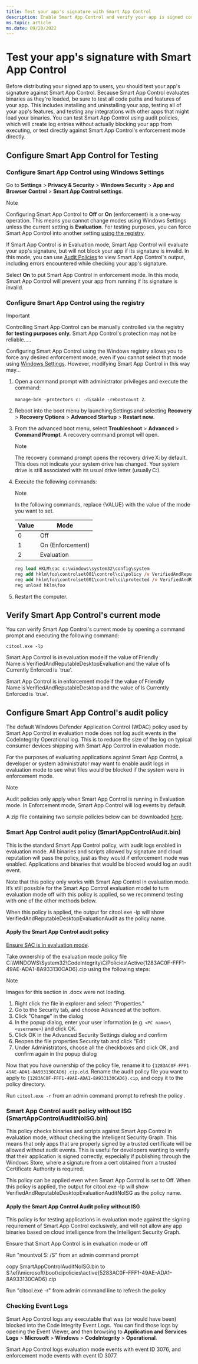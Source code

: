 ```yaml
---
title: Test your app's signature with Smart App Control
description: Enable Smart App Control and verify your app is signed correctly
ms.topic: article
ms.date: 09/20/2022
---
```


# Test your app's signature with Smart App Control

Before distributing your signed app to users, you should test your app's signature against Smart App Control. Because Smart App Control evaluates  binaries as they're loaded, be sure to test all code paths and features of your app. This includes installing and uninstalling your app, testing all of your app's features, and testing any integrations with other apps that might load your binaries. You can test Smart App Control using audit policies, which will create log entries without actually blocking your app from executing, or test directly against Smart App Control's enforcement mode directly.

## Configure Smart App Control for Testing

### Configure Smart App Control using Windows Settings

Go to **Settings** > **Privacy & Security** > **Windows Security** > **App and Browser Control** > **Smart App Control settings**.

> [!NOTE]
> Configuring Smart App Control to **Off** or **On** (enforcement) is a one-way operation. This means you cannot change modes using Windows Settings unless the current setting is **Evaluation**. For testing purposes, you can force Smart App Control into another setting [using the registry](#configure-smart-app-control-using-the-registry).

If Smart App Control is in Evaluation mode, Smart App Control will evaluate your app's signature, but will not block your app if its signature is invalid. In this mode, you can use [Audit Policies](#configure-smart-app-controls-audit-policy) to view Smart App Control's output, including errors encountered while checking your app's signature.

Select **On** to put Smart App Control in enforcement mode. In this mode, Smart App Control will prevent your app from running if its signature is invalid.

### Configure Smart App Control using the registry

> [!IMPORTANT]
> Controlling Smart App Control can be manually controlled via the registry **for testing purposes only.** Smart App Control's protection may not be reliable.....

Configuring Smart App Control using the Windows registry allows you to force any desired enforcement mode, even if you cannot select that mode using [Windows Settings](#configure-smart-app-control-using-windows-settings). However, modifying Smart App Control in this way may...

1. Open a command prompt with administrator privileges and execute the command:

    `manage-bde -protectors c: -disable -rebootcount 2`.

2. Reboot into the boot menu by launching Settings and selecting **Recovery** > **Recovery Options** > **Advanced Startup** > **Restart now**.

3. From the advanced boot menu, select **Troubleshoot** > **Advanced** > **Command Prompt**. A recovery command prompt will open.

    > [!NOTE]
    > The recovery command prompt opens the recovery drive X: by default. This does not indicate your system drive has changed. Your system drive is still associated with its usual drive letter (usually C:).

4. Execute the following commands:

    > [!NOTE]
    > In the following commands, replace {VALUE} with the value of the mode you want to set.
    >
    > | Value | Mode             |
    > |-------|------------------|
    > | 0     | Off              |
    > | 1     | On (Enforcement) |
    > | 2     | Evaluation       |

    ```ps
    reg load HKLM\sac c:\windows\system32\config\system
    reg add hklm\foo\controlset001\control\ci\policy /v VerifiedAndReputablePolicyState /t REG_DWORD /d {VALUE} /f 
    reg add hklm\foo\controlset001\control\ci\protected /v VerifiedAndReputablePolicyStateMinValueSeen /t REG_DWORD /d {VALUE} /f
    reg unload hklm\foo
    ```

5. Restart the computer.

## Verify Smart App Control's current mode

You can verify Smart App Control's current mode by opening a command prompt and executing the following command:

`citool.exe -lp`

Smart App Control is in evaluation mode if the value of Friendly Name is VerifiedAndReputableDesktopEvaluation and the value of Is Currently Enforced is `true'.

Smart App Control is in enforcement mode if the value of Friendly Name is VerifiedAndReputableDesktop and the value of Is Currently Enforced is `true'.

## Configure Smart App Control's audit policy

The default Windows Defender Application Control (WDAC) policy used by Smart App Control in evaluation mode does not log audit events in the CodeIntegrity Operational log. This is to reduce the size of the log on typical consumer devices shipping with Smart App Control in evaluation mode.

For the purposes of evaluating applications against Smart App Control, a developer or system administrator may want to enable audit logs in evaluation mode to see what files would be blocked if the system were in enforcement mode.  

> [!NOTE]
> Audit policies only apply when Smart App Control is running in Evaluation mode. In Enforcement mode, Smart App Control will log events by default.

A zip file containing two sample policies below can be downloaded [here](https://aka.ms/sacauditpolicies).

### Smart App Control audit policy (SmartAppControlAudit.bin)

This is the standard Smart App Control policy, with audit logs enabled in evaluation mode. All binaries and scripts allowed by signature and cloud reputation will pass the policy, just as they would if enforcement mode was enabled. Applications and binaries that would be blocked would log an audit event.

Note that this policy only works with Smart App Control in evaluation mode. It’s still possible for the Smart App Control evaluation model to turn evaluation mode off with this policy is applied, so we recommend testing with one of the other methods below.

When this policy is applied, the output for citool.exe -lp will show VerifiedAndReputableDesktopEvaluationAudit as the policy name.

#### Apply the Smart App Control audit policy

[Ensure SAC is in evaluation mode](#configure-smart-app-control-for-testing).

Take ownership of the evaluation mode policy file C:\WINDOWS\System32\CodeIntegrity\CiPolicies\Active\{1283AC0F-FFF1-49AE-ADA1-8A933130CAD6}.cip using the following steps:  

> [!NOTE]
> Images for this section in .docx were not loading.

1. Right click the file in explorer and select "Properties."
1. Go to the Security tab, and choose Advanced at the bottom.
1. Click "Change" in the dialog  
1. In the popup dialog, enter your user information (e.g. `<PC name>\<username>`) and click OK.
1. Click OK in the Advanced Security Settings dialog and confirm  
1. Reopen the file properties Security tab and click "Edit  
1. Under Administrators, choose all the checkboxes and click OK, and confirm again in the popup dialog  

Now that you have ownership of the policy file, rename it to `{1283AC0F-FFF1-49AE-ADA1-8A933130CAD6}.cip.old`.  Rename the audit policy file you want to apply to `{1283AC0F-FFF1-49AE-ADA1-8A933130CAD6}.cip`, and copy it to the policy directory.

Run `citool.exe -r` from an admin command prompt to refresh the policy .

### Smart App Control audit policy without ISG (SmartAppControlAuditNoISG.bin)

This policy checks binaries and scripts against Smart App Control in evaluation mode, without checking the Intelligent Security Graph. This means that only apps that are properly signed by a trusted certificate will be allowed without audit events. This is useful for developers wanting to verify that their application is signed correctly, especially if publishing through the Windows Store, where a signature from a cert obtained from a trusted Certificate Authority is required.

This policy can be applied even when Smart App Control is set to Off. When this policy is applied, the output for citool.exe -lp will show VerifiedAndReputableDesktopEvaluationAuditNoISG as the policy name.

#### Apply the Smart App Control Audit policy without ISG  

This policy is for testing applications in evaluation mode against the signing requirement of Smart App Control exclusively, and will not allow any app binaries based on cloud intelligence from the Intelligent Security Graph. 

Ensure that Smart App Control is in evaluation mode or off  

Run "mountvol S: /S" from an admin command prompt  

copy SmartAppControlAuditNoISG.bin to S:\efi\microsoft\boot\cipolicies\active\{5283AC0F-FFF1-49AE-ADA1-8A933130CAD6}.cip  

Run "citool.exe -r" from admin command line to refresh the policy  

### Checking Event Logs  

Smart App Control logs any executable that was (or would have been) blocked into the Code Integrity Event Logs.  You can find those logs by opening the Event Viewer, and then browsing to **Application and Services Logs** > **Microsoft** > **Windows** > **CodeIntegrity** > **Operational**.  

Smart App Control logs evaluation mode events with event ID 3076, and enforcement mode events with event ID 3077.
